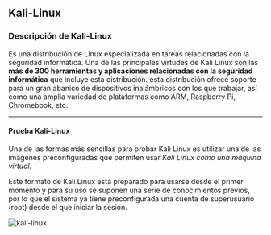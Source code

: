 ## Kali-Linux
### Descripción de Kali-Linux
Es una distribución de Linux especializada en tareas relacionadas con la seguridad informática.
Una de las principales virtudes de Kali Linux son las **más de 300 herramientas y aplicaciones relacionadas con la seguridad informática** que incluye esta distribución.
esta distribución ofrece soporte para un gran abanico de dispositivos inalámbricos con los que trabajar, así como una amplia variedad de plataformas como ARM, Raspberry Pi, Chromebook, etc.

- - -

#### Prueba Kali-Linux
Una de las formas más sencillas para probar Kali Linux es utilizar una de las imágenes preconfiguradas que permiten usar *Kali Linux como una máquina virtual.*

Este formato de Kali Linux está preparado para usarse desde el primer momento y para su uso se suponen una serie de conocimientos previos, por lo que el sistema ya tiene preconfigurada una cuenta de superusuario (root) desde el que iniciar la sesión.

![kali-linux](https://i.imgur.com/Ke0KGn1.png)
